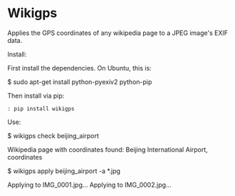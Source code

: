 Wikigps
=======

Applies the GPS coordinates of any wikipedia page to a JPEG image's EXIF data.

Install:

First install the dependencies. On Ubuntu, this is:

$ sudo apt-get install python-pyexiv2 python-pip

Then install via pip:

    : pip install wikigps

Use:

$ wikigps check beijing_airport

Wikipedia page with coordinates found: Beijing International Airport, coordinates

$ wikigps apply beijing_airport -a *.jpg

Applying to IMG_0001.jpg...
Applying to IMG_0002.jpg...


